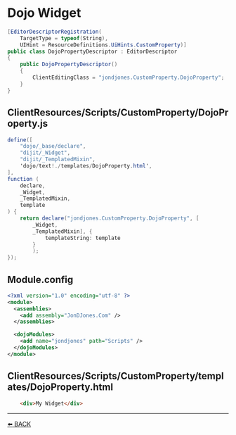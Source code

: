 # Dojo Widget

```csharp
[EditorDescriptorRegistration(
    TargetType = typeof(String),
    UIHint = ResourceDefinitions.UiHints.CustomProperty)]
public class DojoPropertyDescriptor : EditorDescriptor
{
    public DojoPropertyDescriptor()
    {
        ClientEditingClass = "jondjones.CustomProperty.DojoProperty";
    }
}
```

## ClientResources/Scripts/CustomProperty/DojoProperty.js

```csharp
define([
    "dojo/_base/declare",
    "dijit/_Widget",
    "dijit/_TemplatedMixin",
    'dojo/text!./templates/DojoProperty.html',
],
function (
    declare,
    _Widget,
    _TemplatedMixin,
    template
) {
    return declare("jondjones.CustomProperty.DojoProperty", [
        _Widget,
        _TemplatedMixin], {
            templateString: template
        }
        );
});
```

## Module.config

```xml
<?xml version="1.0" encoding="utf-8" ?>
<module>
  <assemblies>
    <add assembly="JonDJones.Com" />
  </assemblies>

  <dojoModules>
    <add name="jondjones" path="Scripts" />
  </dojoModules>
</module>
```
## ClientResources/Scripts/CustomProperty/templates/DojoProperty.html

```html
    <div>My Widget</div>
```



---
[:arrow_left: BACK](../README.md)